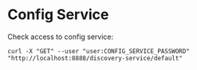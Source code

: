 # Config Service

Check access to config service:

`curl -X "GET" --user "user:CONFIG_SERVICE_PASSWORD" "http://localhost:8888/discovery-service/default"`



